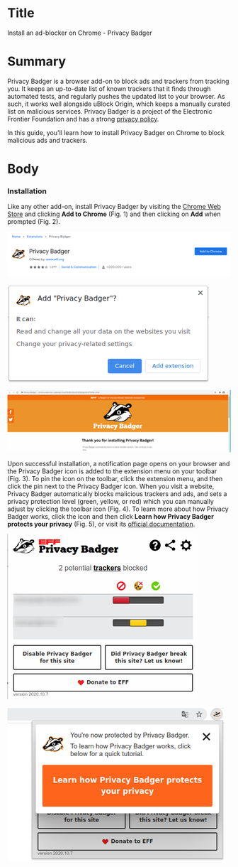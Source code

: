 # Title  #
Install an ad-blocker on Chrome - Privacy Badger

# Summary #

<!-- Online tracking and advertisement services are a severe threat to your online -->
<!-- privacy, since they follow you everywhere and collect as much data as they can, -->
<!-- over which you have no control. As such, when browsing the web, it is critical -->
<!-- to block these services from communicating with our browser.  -->

Privacy Badger is a browser add-on to block ads and trackers from tracking you.
It keeps an up-to-date list of known trackers that it finds through automated
tests, and regularly pushes the updated list to your browser. As such, it works
well alongside uBlock Origin, which keeps a manually curated list on malicious
services. Privacy Badger is a project of the Electronic Frontier Foundation and
has a strong [privacy policy](https://www.eff.org/code/privacy/policy).

In this guide, you'll learn how to install Privacy Badger on Chrome to block
malicious ads and trackers.

# Body #

### Installation ###

 Like any other add-on, install Privacy Badger by visiting the [Chrome Web
Store](https://chrome.google.com/webstore/detail/privacy-badger/pkehgijcmpdhfbdbbnkijodmdjhbjlgp)
and clicking **Add to Chrome** (Fig. 1) and then clicking on **Add** when
prompted (Fig. 2).

![Fig. 1: Download Privacy Badger](../images/Chrome/badger-add.png?raw=true)

![Fig. 2: Add Privacy Badger to Chrome](../images/Chrome/badger-prompt.png?raw=true)

![Fig. 3: Notification of successful installation](../images/Chrome/badger-notify.png?raw=true)

Upon successful installation, a notification page opens on your browser and the
Privacy Badger icon is added to the extension menu on your toolbar (Fig. 3). To
pin the icon on the toolbar, click the extension menu, and then click the pin
next to the Privacy Badger icon. When you visit a website, Privacy Badger
automatically blocks malicious trackers and ads, and sets a privacy protection
level (green, yellow, or red) which you can manually adjust by clicking the
toolbar icon (Fig. 4). To learn more about how Privacy Badger works, click the
icon and then click **Learn how Privacy Badger protects your privacy** (Fig. 5),
or visit its [official documentation](https://privacybadger.org/).

![Fig. 4: Privacy Badger pop-up interface](../images/Chrome/badger-test.png?raw=true)

![Fig. 5: Learn more about Privacy Badger](../images/Chrome/badger-learn.png?raw=true)
